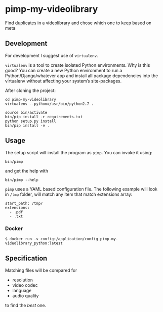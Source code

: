 # pimp-my-videolibrary
Find duplicates in a videolibrary and chose which one to keep based on meta

## Development

For development I suggest use of `virtualenv`.

`virtualenv` is a tool to create isolated Python environments. Why is this good?
You can create a new Python environment to run a Python/Django/whatever app and
install all package dependencies into the virtualenv without affecting your
system’s site-packages.

After cloning the project:

    cd pimp-my-videolibrary
    virtualenv --python=/usr/bin/python2.7 .

    source bin/activate
    bin/pip install -r requirements.txt
    python setup.py install
    bin/pip install -e .

## Usage

The setup script will install the program as `pimp`. You can invoke it using:

    bin/pimp

and get the help with

    bin/pimp --help

`pimp` uses a YAML based configuration file. The following example will look in
`/tmp` folder, will match any item that match extensions array:

    start_path: /tmp/
    extensions:
      - .pdf
      - .txt

### Docker

    $ docker run -v config:/application/config pimp-my-videolibrary_python:latest

## Specification

Matching files will be compared for

- resolution
- video codec
- language
- audio quality

to find the _best_ one.
